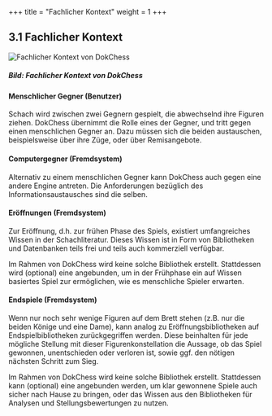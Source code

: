 +++
title = "Fachlicher Kontext"
weight = 1
+++

## 3.1 Fachlicher Kontext

![Fachlicher Kontext von DokChess](/images/Abb09_04_FachlicherKontext.png "Fachlicher Kontext von DokChess")
##### Bild: Fachlicher Kontext von DokChess


#### Menschlicher Gegner (Benutzer)
Schach wird zwischen zwei Gegnern gespielt, die abwechselnd ihre Figuren ziehen. DokChess übernimmt die Rolle eines der Gegner, und tritt gegen einen menschlichen Gegner an. Dazu müssen sich die beiden austauschen, beispielsweise über ihre Züge, oder über Remisangebote.

#### Computergegner (Fremdsystem)
Alternativ zu einem menschlichen Gegner kann DokChess auch gegen eine andere Engine antreten. Die Anforderungen bezüglich des Informationsaustausches sind die selben.

#### Eröffnungen (Fremdsystem)
Zur Eröffnung, d.h. zur frühen Phase des Spiels, existiert umfangreiches Wissen in der Schachliteratur.
Dieses Wissen ist in Form von Bibliotheken und Datenbanken teils frei und teils auch kommerziell verfügbar.

Im Rahmen von DokChess wird keine solche Bibliothek erstellt.
Stattdessen wird (optional) eine angebunden, um in der Frühphase ein auf Wissen basiertes Spiel zur ermöglichen, wie es menschliche Spieler erwarten.

#### Endspiele (Fremdsystem)
Wenn nur noch sehr wenige Figuren auf dem Brett stehen (z.B. nur die beiden Könige und eine Dame), kann analog zu Eröffnungsbibliotheken auf Endspielbibliotheken zurückgegriffen werden. Diese beinhalten für jede mögliche Stellung mit dieser Figurenkonstellation die Aussage, ob das Spiel gewonnen, unentschieden oder verloren ist, sowie ggf. den nötigen nächsten Schritt zum Sieg.

Im Rahmen von DokChess wird keine solche Bibliothek erstellt. Stattdessen kann (optional) eine angebunden werden, um klar gewonnene Spiele auch sicher nach Hause zu bringen, oder das Wissen aus den Bibliotheken für Analysen und Stellungsbewertungen zu nutzen.

